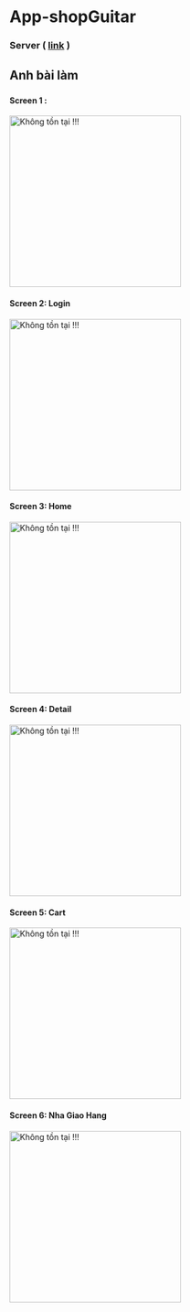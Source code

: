 # App-shopGuitar

### Server  ( [link](https://www.google.com/) )

## Anh bài làm
#####
#### Screen 1 :
<img src="./AnhMinhHoa/screen_1.png" alt="Không tồn tại !!!" width="300" />

#### Screen 2: Login  
<img src="./AnhMinhHoa/screen_2_login.png" alt="Không tồn tại !!!" width="300" />

#### Screen 3: Home  
<img src="./AnhMinhHoa/screen_3_home.png" alt="Không tồn tại !!!" width="300" />

#### Screen 4: Detail  
<img src="./AnhMinhHoa/screen_4_detail.png" alt="Không tồn tại !!!" width="300" />

#### Screen 5: Cart  
<img src="./AnhMinhHoa/screen_5_cart.png" alt="Không tồn tại !!!" width="300" />

#### Screen 6: Nha Giao Hang
<img src="./AnhMinhHoa/screen_6_nhaGiaoHang.png" alt="Không tồn tại !!!" width="300" />


